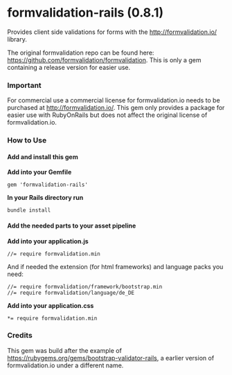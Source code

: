 formvalidation-rails (0.8.1)
=================================

Provides client side validations for forms with the http://formvalidation.io/ library.

The original formvalidation repo can be found here: https://github.com/formvalidation/formvalidation.
This is only a gem containing a release version for easier use.

### Important

For commercial use a commercial license for formvalidation.io needs to be purchased at http://formvalidation.io/.
This gem only provides a package for easier use with RubyOnRails but does not affect the original license of
formvalidation.io.

### How to Use

#### Add and install this gem

**Add into your Gemfile**

`gem 'formvalidation-rails'`

**In your Rails directory run**

`bundle install`

#### Add the needed parts to your asset pipeline

**Add into your application.js**

`//= require formvalidation.min`

And if needed the extension (for html frameworks) and language packs you need:

```
//= require formvalidation/framework/bootstrap.min
//= require formvalidation/language/de_DE
```

**Add into your application.css**

`*= require formvalidation.min`


### Credits

This gem was build after the example of https://rubygems.org/gems/bootstrap-validator-rails, a earlier version of formvalidation.io under a different name.
